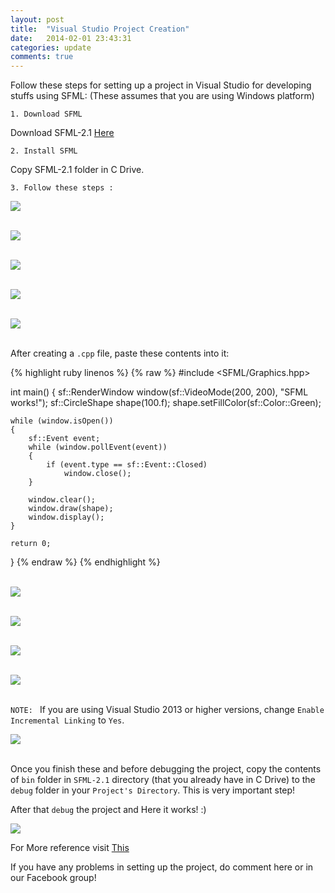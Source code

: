 ```yaml
---
layout: post
title:  "Visual Studio Project Creation"
date:   2014-02-01 23:43:31
categories: update
comments: true
---
```


Follow these steps for setting up a project in Visual Studio for developing stuffs using SFML:
(These assumes that you are using Windows platform)

`1. Download SFML`<br>

Download SFML-2.1 [Here]

`2. Install SFML`<br>

Copy SFML-2.1 folder in C Drive. 

`3. Follow these steps :`

<img src="http://gdc-ceg.github.io/images/1.PNG"><br><br>

<img src="http://gdc-ceg.github.io/images/2.PNG"><br><br>

<img src="http://gdc-ceg.github.io/images/3.PNG"><br><br>

<img src="http://gdc-ceg.github.io/images/4.PNG"><br><br>

<img src="http://gdc-ceg.github.io/images/5.PNG"><br><br>

After creating a `.cpp` file, paste these contents into it:

{% highlight ruby linenos %}
{% raw %}
#include <SFML/Graphics.hpp>

int main()
{
    sf::RenderWindow window(sf::VideoMode(200, 200), "SFML works!");
    sf::CircleShape shape(100.f);
    shape.setFillColor(sf::Color::Green);

    while (window.isOpen())
    {
        sf::Event event;
        while (window.pollEvent(event))
        {
            if (event.type == sf::Event::Closed)
                window.close();
        }

        window.clear();
        window.draw(shape);
        window.display();
    }

    return 0;
}
{% endraw %}
{% endhighlight %}
<br><br>

<img src="http://gdc-ceg.github.io/images/6.PNG"><br><br>

<img src="http://gdc-ceg.github.io/images/7.PNG"><br><br>

<img src="http://gdc-ceg.github.io/images/8.PNG"><br><br>

<img src="http://gdc-ceg.github.io/images/t.PNG"><br><br>

`NOTE: ` If you are using Visual Studio 2013 or higher versions, change `Enable Incremental Linking` to `Yes`.<br> 

<img src="http://gdc-ceg.github.io/images/10.PNG"><br><br>

Once you finish these and before debugging the project, copy the contents of `bin` folder in `SFML-2.1` directory (that you already have in C Drive) to the `debug` folder in your `Project's Directory`. This is very important step!


After that `debug` the project and Here it works! :)

<img src="http://gdc-ceg.github.io/images/11.PNG"><br>

For More reference visit [This]

If you have any problems in setting up the project, do comment here or in our Facebook group!

[Here]: http://www.sfml-dev.org/download/sfml/2.1/
[This]: http://www.sfml-dev.org/tutorials/2.1/start-vc.php
